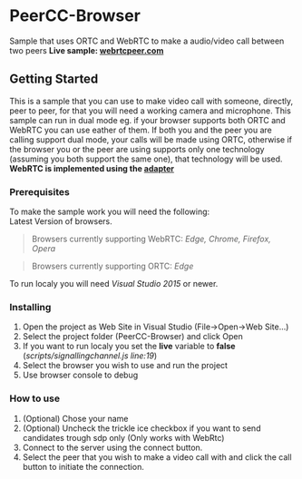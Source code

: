 # PeerCC-Browser

Sample that uses ORTC and WebRTC to make a audio/video call between two peers
**Live sample: [webrtcpeer.com](https://www.webrtcpeer.com/)**

## Getting Started

This is a sample that you can use to make video call with someone, directly, peer to peer, for that you will need a working camera and microphone.
This sample can run in dual mode eg. if your browser supports both ORTC and WebRTC you can use eather of them.
If both you and the peer you are calling support dual mode, your calls will be made using ORTC, otherwise if the browser you or the peer are using supports only one technology (assuming you both support the same one), that technology will be used.
**WebRTC is implemented using the [adapter](https://github.com/webrtc/adapter)**

### Prerequisites

To make the sample work you will need the following:  
Latest Version of browsers.

>Browsers currently supporting WebRTC:
*Edge, Chrome, Firefox, Opera*

>Browsers currently supporting ORTC:
*Edge*

To run localy you will need *Visual Studio 2015* or newer.  

### Installing

1. Open the project as Web Site in Visual Studio (File->Open->Web Site...)
2. Select the project folder (PeerCC-Browser) and click Open
3. If you want to run localy you set the **live** variable to **false** (*scripts/signallingchannel.js line:19*)
4. Select the browser you wish to use and run the project
5. Use browser console to debug


### How to use

1. (Optional) Chose your name
2. (Optional) Uncheck the trickle ice checkbox if you want to send candidates trough sdp only (Only works with WebRtc)
3. Connect to the server using the connect button.
4. Select the peer that you wish to make a video call with and click the call button to initiate the connection.



